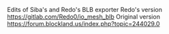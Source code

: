 Edits of Siba's and Redo's BLB exporter
Redo's version https://gitlab.com/Redo0/io_mesh_blb
Original version https://forum.blockland.us/index.php?topic=244029.0
